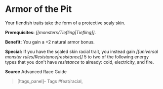 ﻿---
cssclass: [feats]

---
# Armor of the Pit

Your fiendish traits take the form of a protective scaly skin.

**Prerequisites:** _[[monsters/Tiefling|Tiefling]]_.

**Benefit:** You gain a +2 natural armor bonus.

**Special:** If you have the scaled skin racial trait, you instead gain _[[universal monster rules/Resistance|resistance]]_ 5 to two of the following energy types that you don't have _resistance_ to already: cold, electricity, and fire.

**Source** Advanced Race Guide
>[!tags_panel]- Tags
> #feat/racial, 